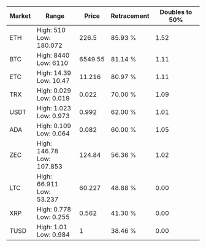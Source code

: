 | Market | Range | Price| Retracement | Doubles to 50% |
| --- | --- | --- | --- | --- |
| ETH | High: 510<br />Low: 180.072 | 226.5 | 85.93 % | 1.52 |
| BTC | High: 8440<br />Low: 6110 | 6549.55 | 81.14 % | 1.11 |
| ETC | High: 14.39<br />Low: 10.47 | 11.216 | 80.97 % | 1.11 |
| TRX | High: 0.029<br />Low: 0.019 | 0.022 | 70.00 % | 1.09 |
| USDT | High: 1.023<br />Low: 0.973 | 0.992 | 62.00 % | 1.01 |
| ADA | High: 0.109<br />Low: 0.064 | 0.082 | 60.00 % | 1.05 |
| ZEC | High: 146.78<br />Low: 107.853 | 124.84 | 56.36 % | 1.02 |
| LTC | High: 66.911<br />Low: 53.237 | 60.227 | 48.88 % | 0.00 |
| XRP | High: 0.778<br />Low: 0.255 | 0.562 | 41.30 % | 0.00 |
| TUSD | High: 1.01<br />Low: 0.984 | 1 | 38.46 % | 0.00 |
